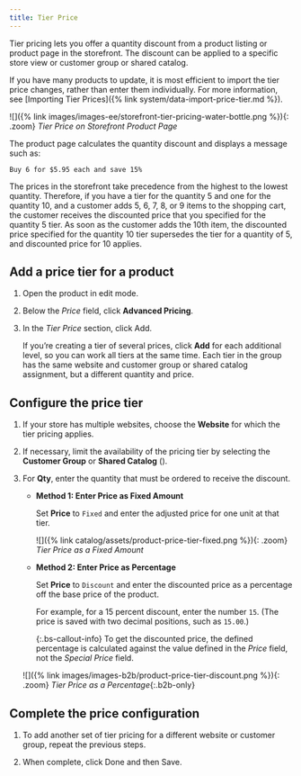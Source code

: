 ```yaml
---
title: Tier Price
---
```


Tier pricing lets you offer a quantity discount from a product listing or product page in the storefront. The discount can be applied to a specific store view or customer group or shared catalog.

If you have many products to update, it is most efficient to import the tier price changes, rather than enter them individually. For more information, see [Importing Tier Prices]({% link system/data-import-price-tier.md %}).

![]({% link images/images-ee/storefront-tier-pricing-water-bottle.png %}){: .zoom}
_Tier Price on Storefront Product Page_

The product page calculates the quantity discount and displays a message such as:

`Buy 6 for $5.95 each and save 15%`

The prices in the storefront take precedence from the highest to the lowest quantity. Therefore, if you have a tier for the quantity 5 and one for the quantity 10, and a customer adds 5, 6, 7, 8, or 9 items to the shopping cart, the customer receives the discounted price that you specified for the quantity 5 tier. As soon as the customer adds the 10th item, the discounted price specified for the quantity 10 tier supersedes the tier for a quantity of 5, and discounted price for 10 applies.

## Add a price tier for a product

1. Open the product in edit mode.

1. Below the _Price_ field, click **Advanced Pricing**.

1. In the _Tier Price_ section, click <span class="btn">Add</span>.

   If you’re creating a tier of several prices, click **Add** for each additional level, so you can work all tiers at the same time. Each tier in the group has the same website and customer group or shared catalog assignment, but a different quantity and price.

## Configure the price tier

1. If your store has multiple websites, choose the **Website** for which the tier pricing applies.

1. If necessary, limit the availability of the pricing tier by selecting the **Customer Group** or **Shared Catalog** (<span class="b2b-only"></span>).

1. For **Qty**, enter the quantity that must be ordered to receive the discount.

   - **Method 1: Enter Price as Fixed Amount**

      Set **Price** to `Fixed` and enter the adjusted price for one unit at that tier.

      ![]({% link catalog/assets/product-price-tier-fixed.png %}){: .zoom}
      _Tier Price as a Fixed Amount_

   - **Method 2: Enter Price as Percentage**

      Set **Price** to `Discount` and enter the discounted price as a percentage off the base price of the product.

      For example, for a 15 percent discount, enter the number `15`. (The price is saved with two decimal positions, such as `15.00`.)

      {:.bs-callout-info}
      To get the discounted price, the defined percentage is calculated against the value defined in the _Price_ field, not the _Special Price_ field.

   ![]({% link images/images-b2b/product-price-tier-discount.png %}){: .zoom}
   _Tier Price as a Percentage_{:.b2b-only}

## Complete the price configuration

1. To add another set of tier pricing for a different website or customer group, repeat the previous steps.

1. When complete, click <span class="btn">Done</span> and then <span class="btn">Save</span>.
